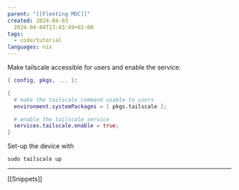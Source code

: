```yaml
---
parent: "[[Fleeting MOC]]"
created: 2024-04-03
  2024-04-04T13:43:49+02:00
tags:
  - code/tutorial
languages: nix
---
```


Make tailscale accessible for users and enable the service:

```nix
{ config, pkgs, ... }:

{
  # make the tailscale command usable to users
  environment.systemPackages = [ pkgs.tailscale ];

  # enable the tailscale service
  services.tailscale.enable = true;
}

```

Set-up the device with

```shell
sudo tailscale up
```

---

[[Snippets]]
